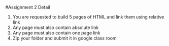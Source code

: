 #Assignment 2 Detail
1) You are requested to build 5 pages of HTML and link them using relative link
2) Any page must also contain absolute link
3) Any page must also contain one page link
4) Zip your folder and submit it in google class room

